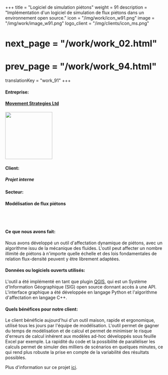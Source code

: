 +++
title = "Logiciel de simulation piétons"
weight = 91
description = "Implémentation d'un logiciel de simulation de flux piétons dans un environnement open source."
icon = "/img/work/icon_w91.png"
image = "/img/work/image_w91.png"
logo_client = "/img/clients/icon_ms.png"
# next_page = "/work/work_02.html"
# prev_page = "/work/work_94.html"
translationKey = "work_91"
+++

<!-- Company -->
<div class="row">
	<div class="col-sm-3"><h4>Entreprise:</h4></div>
	<div class="col-sm-3"> <h4><a href = "https://movementstrategies.com" target="_blank">Movement Strategies Ltd</a> </h4> </div>
	<div class="col-sm-3"><a href = "https://movementstrategies.com" target="_blank"/> <img src="/img/clients/icon_ms.svg" width="150px"/></a></div>
</div>	

<!-- Client -->
<div class="row">
	<div class="col-sm-3"><h4>Client:</h4></div>
	<div class="col-sm-3"> <h5><i>Projet interne</i></h5></div>
	<!-- <div class="col-sm-3"></div> -->
</div>	

<!-- Sector -->
<div class="row">
	<div class="col-sm-3"><h4>Secteur:</h4></div>
	<div class="col-sm-3"> <h4>Modélisation de flux piétons</div>
	<div class="col-sm-3"></div>
</div>	

<br></br>
<h4>Ce que nous avons fait:</h4> 
<p>
Nous avons développé un outil d'affectation dynamique de piétons, avec un algorithme issu de la mécanique des fluides. L'outil peut affecter un nombre illimité de piétons à n'importe quelle échelle et des lois fondamentales de relation flux-densité peuvent y être librement adaptées.
</p>

<h4>Données ou logiciels ouverts utilisés:</h4>
<p>
 L'outil a été implémenté en tant que plugin <a href = "https://qgis.org/en/site/" target="_blank">QGIS</a>, qui est un Système d'Information Géographique (SIG) open source donnant accès à une API. L'interface graphique a été développée en langage Python et l'algorithme d'affectation en langage C++.
</p>

<h4>Quels bénéfices pour notre client:</h4>
<p>
Le client bénéficie aujourd'hui d'un outil maison, rapide et ergonomique, utilisé tous les jours par l'équipe de modélisation. L'outil permet de gagner du temps de modélisation et de calcul et permet de minimiser le risque d'erreurs de calcul inhérent aux modèles ad-hoc développés sous feuille Excel par exemple. La rapidité du code et la possibilité de paralléliser les calculs permet de simuler des milliers de scénarios en quelques minutes, ce qui rend plus robuste la prise en compte de la variabilité des résultats possibles.
</p>

<p>
Plus d'information sur ce projet <a href="https://movementstrategies.com/blog-posts/modelling-pedestrian-movement-with-sense-old-science-new-approach" target="_blank"><u>ici</u></a>.
</p>



